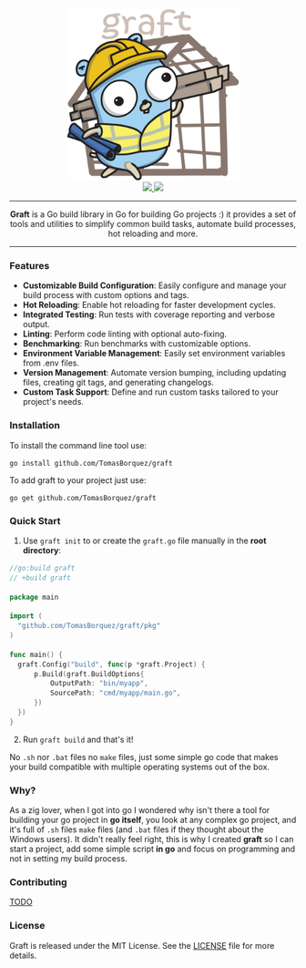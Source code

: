 <div align="center">
	<img alt="Graft logo" src="/images/logo.svg" height="300" /><br />
    <a href="https://pkg.go.dev/github.com/TomasBorquez/graft">
      <img src="https://img.shields.io/badge/%F0%9F%93%9A%20godoc-pkg-00ACD7.svg?color=00ACD7&style=flat-square">
    </a>
    <a href="https://goreportcard.com/report/github.com/TomasBorquez/graft">
      <img src="https://goreportcard.com/badge/github.com/TomasBorquez/graft">
    </a>
</div>

<hr>

<div align="center">
  <b>Graft</b> is a Go build library in Go for building Go projects :) it
  provides a set of tools and utilities to simplify common build tasks, 
  automate build processes, hot reloading and more.
</div>

<hr>

### Features

- **Customizable Build Configuration**: Easily configure and manage your build process with custom options and tags.
- **Hot Reloading**: Enable hot reloading for faster development cycles.
- **Integrated Testing**: Run tests with coverage reporting and verbose output.
- **Linting**: Perform code linting with optional auto-fixing.
- **Benchmarking**: Run benchmarks with customizable options.
- **Environment Variable Management**: Easily set environment variables from .env files.
- **Version Management**: Automate version bumping, including updating files, creating git tags, and generating
  changelogs.
- **Custom Task Support**: Define and run custom tasks tailored to your project's needs.

### Installation

To install the command line tool use:

```shell
go install github.com/TomasBorquez/graft
```

To add graft to your project just use:

```shell
go get github.com/TomasBorquez/graft
```

### Quick Start

1. Use `graft init` to or create the `graft.go` file manually in the **root directory**:

  ```go
  //go:build graft
// +build graft

package main

import (
	"github.com/TomasBorquez/graft/pkg"
)

func main() {
	graft.Config("build", func(p *graft.Project) {
		p.Build(graft.BuildOptions{
			OutputPath: "bin/myapp",
			SourcePath: "cmd/myapp/main.go",
		})
	})
}
  ```

2. Run `graft build` and that's it!

No `.sh` nor `.bat` files no `make` files, just some simple go code that makes your build compatible with multiple
operating systems out of the box.

### Why?

As a zig lover, when I got into go I wondered why isn't there a tool for building your go project in **go itself**,
you look at any complex go project, and it's full of `.sh` files `make` files (and `.bat` files if they thought about the Windows users).
It didn't really feel right, this is why I created **graft** so I can start a project, add some simple script **in go** and focus on programming
and not in setting my build process.

### Contributing

[TODO](TODO.md)

### License

Graft is released under the MIT License. See the [LICENSE](LICENSE) file for more details.